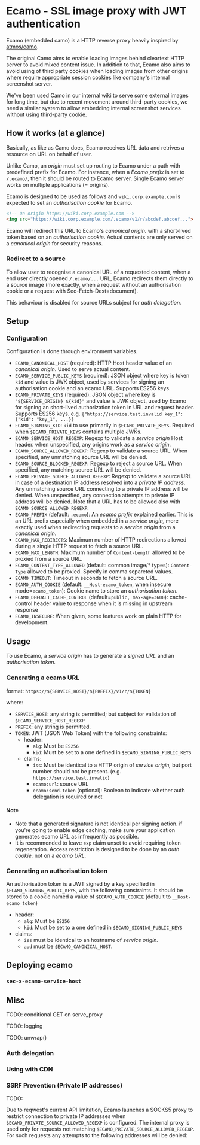 # Ecamo - SSL image proxy with JWT authentication

Ecamo (embedded camo) is a HTTP reverse proxy heavily inspired by [atmos/camo](https://github.com/atmos/camo).

The original Camo aims to enable loading images behind cleartext HTTP server to avoid mixed content issue. In addition to that, Ecamo also aims to avoid using of third party cookies when loading images from other origins where require appropriate session cookies like company's internal screenshot server.

We've been used Camo in our internal wiki to serve some external images for long time, but due to recent movement around third-party cookies, we need a similar system to allow embedding internal screenshot services without using third-party cookie.

## How it works (at a glance)

Basically, as like as Camo does, Ecamo receives URL data and retrives a resource on URL on behalf of user.

Unlike Camo, an _origin_ must set up routing to Ecamo under a path with predefined prefix for Ecamo. For instance, when a _Ecamo prefix_ is set to `/.ecamo/`, then it should be routed to Ecamo server. Single Ecamo server works on multiple applications (= origins).

Ecamo is designed to be used as follows and `wiki.corp.example.com` is expected to set an _authorisation cookie_ for Ecamo.

```html
<!-- On origin https://wiki.corp.example.com -->
<img src="https://wiki.corp.example.com/.ecamo/v1/r/abcdef.abcdef...">
```

Ecamo will redirect this URL to Ecamo's _canonical origin._ with a short-lived token based on an _authorisation cookie_. Actual contents are only served on a _canonical origin_ for security reasons.

### Redirect to a source

To allow user to recognise a canonical URL of a requested content, when a end user directly opened `/.ecamo/...` URL, Ecamo redirects them directly to a source image (more exactly, when a request without an authorisation cookie or a request with Sec-Fetch-Dest=document).

This behaviour is disabled for source URLs subject for _auth delegation._

## Setup

### Configuration

Configuration is done through environment variables.

- `ECAMO_CANONICAL_HOST` (required): HTTP Host header value of an _canonical origin._ Used to serve actual content.
- `ECAMO_SERVICE_PUBLIC_KEYS` (required): JSON object where key is token `kid` and value is JWK object, used by services for signing an authorisation cookie and an ecamo URL. Supports ES256 keys.
- `ECAMO_PRIVATE_KEYS` (required): JSON object where key is `"${SERVICE_ORIGIN} ${kid}"` and value is JWK object, used by Ecamo for signing an short-lived authorization token in URL and request header. Supports ES256 keys. e.g. `{"https://service.test.invalid key_1": {"kid": "key_1", ...}}`
- `ECAMO_SIGNING_KID`: `kid` to use primarily in `$ECAMO_PRIVATE_KEYS`. Required when `$ECAMO_PRIVATE_KEYS` contains multiple JWKs.
- `ECAMO_SERVICE_HOST_REGEXP`: Regexp to validate a _service origin_ Host header. when unspecified, any origins work as a _service origin_.
- `ECAMO_SOURCE_ALLOWED_REGEXP`: Regexp to validate a source URL. When specified, any unmatching source URL will be denied.
- `ECAMO_SOURCE_BLOCKED_REGEXP`: Regexp to reject a source URL. When specified, any matching source URL will be denied.
- `ECAMO_PRIVATE_SOURCE_ALLOWED_REGEXP`: Regexp to validate a source URL in case of a destination IP address resolved into a _private IP address_. Any unmatching source URL connecting to a private IP address will be denied. When unspecified, any connection attempts to private IP address will be denied. Note that a URL has to be allowed also with `ECAMO_SOURCE_ALLOWED_REGEXP`.
- `ECAMO_PREFIX` (default: `.ecamo`): An _ecamo prefix_ explained earlier. This is an URL prefix especially when embedded in a _service origin,_ more exactly used when redirecting requests to a _service origin_ from a _canonical origin._
- `ECAMO_MAX_REDIRECTS`: Maximum number of HTTP redirections allowed during a single HTTP request to fetch a source URL.
- `ECAMO_MAX_LENGTH`: Maximum number of `Content-Length` allowed to be proxied from a source URL.
- `ECAMO_CONTENT_TYPE_ALLOWED` (default: common image/* types): `Content-Type` allowed to be proxied. Specify in comma separeted values.
- `ECAMO_TIMEOUT`: Timeout in seconds to fetch a source URL.
- `ECAMO_AUTH_COOKIE` (default: `__Host-ecamo_token`, when insecure mode=`ecamo_token`): Cookie name to store an _authorisation token._
- `ECAMO_DEFUALT_CACHE_CONTROL` (default=`public, max-age=3600`): cache-control header value to response when it is missing in upstream response 
- `ECAMO_INSECURE`: When given, some features work on plain HTTP for development.


## Usage

To use Ecamo, a _service origin_ has to generate a _signed URL_ and an _authorisation token._

### Generating a ecamo URL

format: `https://${SERVICE_HOST}/${PREFIX}/v1/r/${TOKEN}`

where:

- `SERVICE_HOST`: any string is permitted; but subject for validation of `$ECAMO_SERVICE_HOST_REGEXP`
- `PREFIX`: any string is permitted. 
- `TOKEN`: JWT (JSON Web Token) with the following constraints:
  - header:
    - `alg`: Must be `ES256`
    - `kid`: Must be set to a one defined in `$ECAMO_SIGNING_PUBLIC_KEYS`
  - claims:
    - `iss`: Must be identical to a HTTP origin of _service origin,_ but port number should not be present. (e.g. `https://service.test.invalid`)
    - `ecamo:url`: source URL
    - `ecamo:send-token` (optional): Boolean to indicate whether auth delegation is required or not

#### Note

- Note that a generated signature is not identical per signing action. if you're going to enable edge caching, make sure your application generates ecamo URL as infrequently as possible.
- It is recommended to leave `exp` claim unset to avoid requiring token regeneration. Access restriction is designed to be done by an _auth cookie._ not on a _ecamo URL._

### Generating an authorisation token

An authorisation token is a JWT signed by a key specified in `$ECAMO_SIGNING_PUBLIC_KEYS`, with the following constraints. It should be stored to a cookie named a value of `$ECAMO_AUTH_COOKIE` (default to `__Host-ecamo_token`)

- header:
  - `alg`: Must be `ES256`
  - `kid`: Must be set to a one defined in `$ECAMO_SIGNING_PUBLIC_KEYS`
- claims:
  - `iss` must be identical to an hostname of _service origin._
  - `aud` must be `$ECAMO_CANONICAL_HOST`.

## Deploying ecamo

### `sec-x-ecamo-service-host`

## Misc

TODO: conditional GET on serve_proxy

TODO: logging

TODO: unwrap()

### Auth delegation

### Using with CDN

### SSRF Prevention (Private IP addresses)

TODO:

Due to reqwest's current API limitation, Ecamo launches a SOCKS5 proxy to restrict connection to private IP addresses when `$ECAMO_PRIVATE_SOURCE_ALLOWED_REGEXP` is configured. The internal proxy is used only for requests not matching `$ECAMO_PRIVATE_SOURCE_ALLOWED_REGEXP`. For such requests any attempts to the following addresses will be denied:
